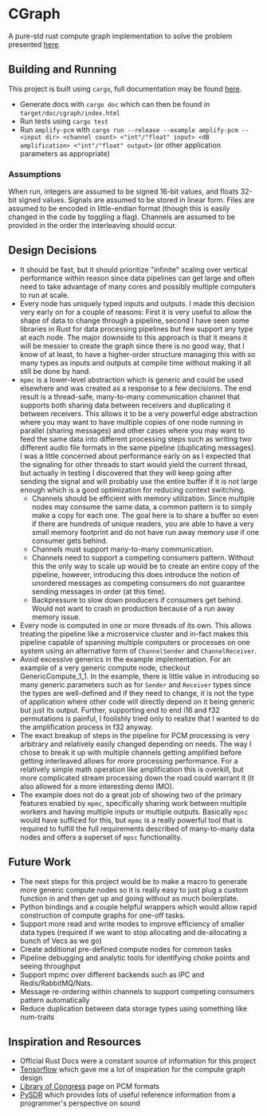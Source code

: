 # CGraph

A pure-std rust compute graph implementation to solve the problem presented [here](https://github.com/RainwayApp/low-level-homework/blob/909d25160f8d03e82e74744ff1823fd81d56a841/README.md).

## Building and Running
This project is built using `cargo`, full documentation may be found [here](https://doc.rust-lang.org/cargo/).

- Generate docs with `cargo doc` which can then be found in `target/doc/cgraph/index.html`
- Run tests using `cargo test`
- Run `amplify-pcm` with `cargo run --release --example amplify-pcm -- <input dir> <channel count> <"int"/"float" input> <dB amplification> <"int"/"float" output>` (or other application parameters as appropriate)

### Assumptions
When run, integers are assumed to be signed 16-bit values, and floats 32-bit signed values. Signals are assumed to be stored in linear form. Files are assumed to be encoded in little-endian format (though this is easily changed in the code by toggling a flag). Channels are assumed to be provided in the order the interleaving should occur.

## Design Decisions
- It should be fast, but it should prioritize "infinite" scaling over vertical performance within reason since data pipelines can get large and often need to take advantage of many cores and possibly multiple computers to run at scale.
- Every node has uniquely typed inputs and outputs. I made this decision very early on for a couple of reasons: First it is very useful to allow the shape of data to change through a pipeline, second I have seen some libraries in Rust for data processing pipelines but few support any type at each node. The major downside to this approach is that it means it will be messier to create the graph since there is no good way, that I know of at least, to have a higher-order structure managing this with so many types as inputs and outputs at compile time without making it all still be done by hand.
- `mpmc` is a lower-level abstraction which is generic and could be used elsewhere and was created as a response to a few decisions. The end result is a thread-safe, many-to-many communication channel that supports both sharing data between receivers and duplicating it between receivers. This allows it to be a very powerful edge abstraction where you may want to have multiple copies of one node running in parallel (sharing messages) and other cases where you may want to feed the same data into different processing steps such as writing two different audio file formats in the same pipeline (duplicating messages). I was a little concerned about performance early on as I expected that the signaling for other threads to start would yield the current thread, but actually in testing I discovered that they will keep going after sending the signal and will probably use the entire buffer if it is not large enough which is a good optimization for reducing context switching.
    - Channels should be efficient with memory utilization. Since multiple nodes may consume the same data, a common pattern is to simply make a copy for each one. The goal here is to share a buffer so even if there are hundreds of unique readers, you are able to have a very small memory footprint and do not have run away memory use if one consumer gets behind.
    - Channels must support many-to-many communication.
    - Channels need to support a competing consumers pattern. Without this the only way to scale up would be to create an entire copy of the pipeline, however, introducing this does introduce the notion of unordered messages as competing consumers do not guarantee sending messages in order (at this time).
    - Backpressure to slow down producers if consumers get behind. Would not want to crash in production because of a run away memory issue.
- Every node is computed in one or more threads of its own. This allows treating the pipeline like a microservice cluster and in-fact makes this pipeline capable of spanning multiple computers or processes on one system using an alternative form of `ChannelSender` and `ChannelReceiver`.
- Avoid excessive generics in the example implementation. For an example of a very generic compute node, checkout GenericCompute_1_1. In the example, there is little value in introducing so many generic parameters such as for `Sender` and `Receiver` types since the types are well-defined and if they need to change, it is not the type of application where other code will directly depend on it being generic but just its output. Further, supporting end to end i16 and f32 permutations is painful, I foolishly tried only to realize that I wanted to do the amplification process in f32 anyway.
- The exact breakup of steps in the pipeline for PCM processing is very arbitrary and relatively easily changed depending on needs. The way I chose to break it up with multiple channels getting amplified before getting interleaved allows for more processing performance. For a relatively simple math operation like amplification this is overkill, but more complicated stream processing down the road could warrant it (it also allowed for a more interesting demo IMO).
- The example does not do a great job of showing two of the primary features enabled by `mpmc`, specifically sharing work between multiple workers and having multiple inputs or multiple outputs. Basically `mpsc` would have sufficed for this, but `mpmc` is a really powerful tool that is required to fulfill the full requirements described of many-to-many data nodes and offers a superset of `mpsc` functionality.

## Future Work

- The next steps for this project would be to make a macro to generate more generic compute nodes so it is really easy to just plug a custom function in and then get up and going without as much boilerplate.
- Python bindings and a couple helpful wrappers which would allow rapid construction of compute graphs for one-off tasks.
- Support more read and write modes to improve efficiency of smaller data types (required if we want to stop allocating and de-allocating a bunch of Vecs as we go)
- Create additional pre-defined compute nodes for common tasks
- Pipeline debugging and analytic tools for identifying choke points and seeing throughput
- Support mpmc over different backends such as IPC and Redis/RabbitMQ/Nats.
- Message re-ordering within channels to support competing consumers pattern automatically
- Reduce duplication between data storage types using something like num-traits

## Inspiration and Resources
- Official Rust Docs were a constant source of information for this project
- [Tensorflow](https://www.tensorflow.org) which gave me a lot of inspiration for the compute graph design
- [Library of Congress](https://www.loc.gov/preservation/digital/formats/fdd/fdd000016.shtml) page on PCM formats
- [PySDR](https://pysdr.org/index.html) which provides lots of useful reference information from a programmer's perspective on sound

